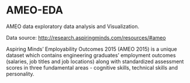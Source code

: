 # AMEO-EDA
AMEO data exploratory data analysis and Visualization.

Data source:  http://research.aspiringminds.com/resources/#ameo

Aspiring Minds’ Employability Outcomes 2015 (AMEO 2015) is a unique dataset which contains engineering graduates’ employment outcomes (salaries, job titles and job locations) along with standardized assessment scores in three fundamental areas - cognitive skills, technical skills and personality.
